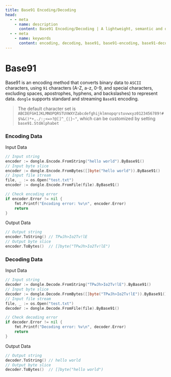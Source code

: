 ```yaml
---
title: Base91 Encoding/Decoding
head:
  - - meta
    - name: description
      content: Base91 Encoding/Decoding | A lightweight, semantic and developer-friendly golang encoding & crypto library
  - - meta
    - name: keywords
      content: encoding, decoding, base91, base91-encoding, base91-decoding
---
```


# Base91

Base91 is an encoding method that converts binary data to `ASCII` characters, using `91` characters (A-Z, a-z, 0-9, and special characters, excluding spaces, apostrophes, hyphens, and backslashes) to represent data. `dongle` supports standard and streaming `Base91` encoding.

> The default character set is `ABCDEFGHIJKLMNOPQRSTUVWXYZabcdefghijklmnopqrstuvwxyz0123456789!#$%&()*+,./:;<=>?@[]^_{|}~"`,
> which can be customized by setting `base91.StdAlphabet`

### Encoding Data
Input Data

```go
// Input string
encoder := dongle.Encode.FromString("hello world").ByBase91()
// Input byte slice
encoder := dongle.Encode.FromBytes([]byte("hello world")).ByBase91()
// Input file stream
file, _ := os.Open("test.txt")
encoder := dongle.Encode.FromFile(file).ByBase91()

// Check encoding error
if encoder.Error != nil {
	fmt.Printf("Encoding error: %v\n", encoder.Error)
	return
}
```

Output Data

```go
// Output string
encoder.ToString() // TPwJh>Io2Tv!lE
// Output byte slice
encoder.ToBytes()  // []byte("TPwJh>Io2Tv!lE")
```

### Decoding Data
Input Data

```go
// Input string
decoder := dongle.Decode.FromString("TPwJh>Io2Tv!lE").ByBase91()
// Input byte slice
decoder := dongle.Decode.FromBytes([]byte("TPwJh>Io2Tv!lE")).ByBase91()
// Input file stream
file, _ := os.Open("test.txt")
decoder := dongle.Decode.FromFile(file).ByBase91()

// Check decoding error
if decoder.Error != nil {
	fmt.Printf("Decoding error: %v\n", decoder.Error)
	return
}
```

Output Data

```go
// Output string
decoder.ToString() // hello world
// Output byte slice
decoder.ToBytes()  // []byte("hello world")
```
 